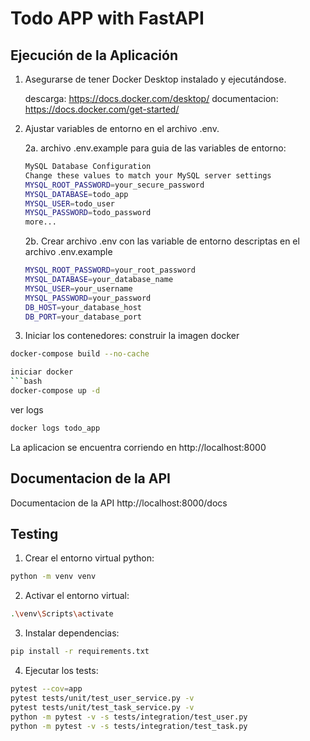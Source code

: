 # Todo APP with FastAPI

## Ejecución de la Aplicación

1. Asegurarse de tener Docker Desktop instalado y ejecutándose.

   descarga: https://docs.docker.com/desktop/
   documentacion: https://docs.docker.com/get-started/

2. Ajustar variables de entorno en el archivo .env.

   2a. archivo .env.example para guia de las variables de entorno:
   ```bash
   MySQL Database Configuration
   Change these values to match your MySQL server settings
   MYSQL_ROOT_PASSWORD=your_secure_password
   MYSQL_DATABASE=todo_app
   MYSQL_USER=todo_user
   MYSQL_PASSWORD=todo_password
   more...
   ```

   2b. Crear archivo .env con las variable de entorno descriptas en el archivo .env.example
   ```bash
   MYSQL_ROOT_PASSWORD=your_root_password
   MYSQL_DATABASE=your_database_name
   MYSQL_USER=your_username
   MYSQL_PASSWORD=your_password
   DB_HOST=your_database_host
   DB_PORT=your_database_port
   ```


3. Iniciar los contenedores:
construir la imagen docker
```bash
docker-compose build --no-cache                                                                   ``` 

iniciar docker
```bash
docker-compose up -d
``` 

ver logs 
```bash
docker logs todo_app
```
La aplicacion se encuentra corriendo en http://localhost:8000


## Documentacion de la API
Documentacion de la API http://localhost:8000/docs

## Testing

1. Crear el entorno virtual python:
```bash
python -m venv venv
```
2. Activar el entorno virtual:
```bash
.\venv\Scripts\activate
```
3. Instalar dependencias:
```bash
pip install -r requirements.txt
```

4. Ejecutar los tests:
```bash
pytest --cov=app
pytest tests/unit/test_user_service.py -v
pytest tests/unit/test_task_service.py -v
python -m pytest -v -s tests/integration/test_user.py
python -m pytest -v -s tests/integration/test_task.py
```

